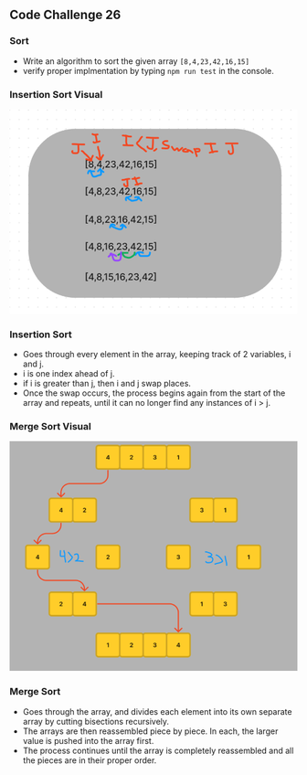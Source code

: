 ## Code Challenge 26

### Sort 
  - Write an algorithm to sort the given array ```[8,4,23,42,16,15]```
  - verify proper implmentation by typing ```npm run test``` in the console. 
### Insertion Sort Visual 
![](./CC26.PNG)
### Insertion Sort
- Goes through every element in the array, keeping track of 2 variables, i and j. 
- i is one index ahead of j.
- if i is greater than j, then i and j swap places. 
- Once the swap occurs, the process begins again from the start of the array and repeats, until it can no longer find any instances of i > j. 

### Merge Sort Visual 
![](./CC27.PNG)
### Merge Sort 
- Goes through the array, and divides each element into its own separate array by cutting bisections recursively.
- The arrays are then reassembled piece by piece. In each, the larger value is pushed into the array first. 
- The process continues until the array is completely reassembled and all the pieces are in their proper order. 
